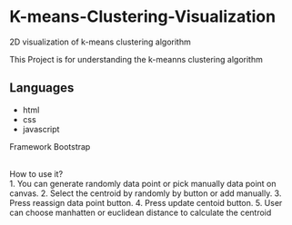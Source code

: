 # K-means-Clustering-Visualization
2D visualization of k-means clustering algorithm

This Project is for understanding the k-meanns clustering algorithm<br/>
## Languages 
* html
* css
* javascript

Framework Bootstrap

<br/>
How to use it? <br/>
1. You can generate randomly data point or pick manually data point on canvas.
2. Select the centroid by randomly by button or add manually.
3. Press reassign data point button.
4. Press update centoid button.
5. User can choose manhatten or euclidean distance to calculate the centroid
<br/>




